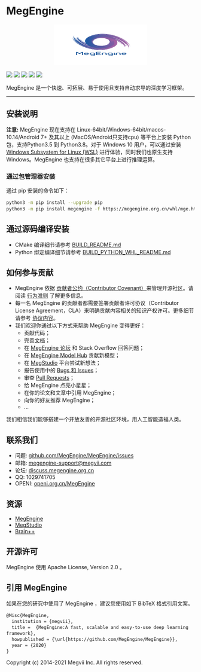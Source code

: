 # MegEngine

<p align="center">
  <img width="250" height="109" src="logo.png">
</p>

[![](https://img.shields.io/badge/English-%E4%B8%AD%E6%96%87-green.svg)](README.md) [![](https://img.shields.io/badge/Website-MegEngine-green.svg)](https://megengine.org.cn/) [![](https://img.shields.io/badge/License-Apache%202.0-green.svg)](LICENSE) [![](https://img.shields.io/badge/Chat-on%20QQ-green.svg?logo=tencentqq)](https://jq.qq.com/?_wv=1027&k=jJcBU1xi) [![](https://img.shields.io/badge/Discuss-on%20Zhihu-8A2BE2.svg?labelColor=00BFFF&logo=zhihu)](https://www.zhihu.com/people/megengine-bot)

MegEngine 是一个快速、可拓展、易于使用且支持自动求导的深度学习框架。

------


## 安装说明

**注意:** MegEngine 现在支持在 Linux-64bit/Windows-64bit/macos-10.14/Android 7+ 及其以上 (MacOS/Android只支持cpu) 等平台上安装 Python 包，支持Python3.5 到 Python3.8。对于 Windows 10 用户，可以通过安装 [Windows Subsystem for Linux (WSL)](https://docs.microsoft.com/en-us/windows/wsl) 进行体验，同时我们也原生支持Windows。MegEngine 也支持在很多其它平台上进行推理运算。

### 通过包管理器安装

通过 pip 安装的命令如下：

```bash
python3 -m pip install --upgrade pip
python3 -m pip install megengine -f https://megengine.org.cn/whl/mge.html
```

## 通过源码编译安装

* CMake 编译细节请参考 [BUILD_README.md](scripts/cmake-build/BUILD_README.md)
* Python 绑定编译细节请参考 [BUILD_PYTHON_WHL_README.md](scripts/whl/BUILD_PYTHON_WHL_README.md)

## 如何参与贡献

* MegEngine 依据 [贡献者公约（Contributor Covenant）](https://contributor-covenant.org)来管理开源社区。请阅读 [行为准则](CODE_OF_CONDUCT.md) 了解更多信息。
* 每一名 MegEngine 的贡献者都需要签署贡献者许可协议（Contributor License Agreement，CLA）来明确贡献内容相关的知识产权许可。更多细节请参考 [协议内容](CONTRIBUTOR_LICENSE_AGREEMENT.md)。
* 我们欢迎你通过以下方式来帮助 MegEngine 变得更好：
    * 贡献代码；
    * 完善[文档](https://github.com/MegEngine/Docs)；
    * 在 [MegEngine 论坛](https://discuss.megengine.org.cn) 和 Stack Overflow 回答问题；
    * 在 [MegEngine Model Hub](https://github.com/megengine/hub) 贡献新模型；
    * 在 [MegStudio](https://studio.brainpp.com) 平台尝试新想法；
    * 报告使用中的 [Bugs 和 Issues](https://github.com/MegEngine/MegEngine/issues)；
    * 审查 [Pull Requests](https://github.com/MegEngine/MegEngine/pulls)；
    * 给 MegEngine 点亮小星星；
    * 在你的论文和文章中引用 MegEngine；
    * 向你的好友推荐 MegEngine；
    * ...

我们相信我们能够搭建一个开放友善的开源社区环境，用人工智能造福人类。

## 联系我们

* 问题: [github.com/MegEngine/MegEngine/issues](https://github.com/MegEngine/MegEngine/issues)
* 邮箱: [megengine-support@megvii.com](mailto:megengine-support@megvii.com)
* 论坛: [discuss.megengine.org.cn](https://discuss.megengine.org.cn)
* QQ: 1029741705
* OPENI: [openi.org.cn/MegEngine](https://www.openi.org.cn/html/2020/Framework_0325/18.html)

## 资源

- [MegEngine](https://megengine.org.cn)
- [MegStudio](https://studio.brainpp.com)
- [Brain++](https://brainpp.megvii.com)

## 开源许可

MegEngine 使用 Apache License, Version 2.0 。

## 引用 MegEngine
如果在您的研究中使用了 MegEngine ，建议您使用如下 BibTeX 格式引用文案。

```
@Misc{MegEngine,
  institution = {megvii},
  title =  {MegEngine:A fast, scalable and easy-to-use deep learning framework},
  howpublished = {\url{https://github.com/MegEngine/MegEngine}},
  year = {2020}
}
```

Copyright (c) 2014-2021 Megvii Inc. All rights reserved.
